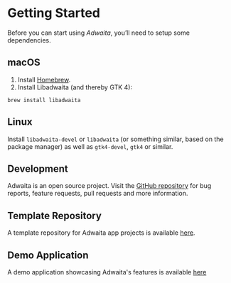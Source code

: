 # Getting Started

Before you can start using _Adwaita_, you’ll need to setup some dependencies.

## macOS
1. Install [Homebrew][1].
2. Install Libadwaita (and thereby GTK 4):
```
brew install libadwaita
```

## Linux
Install `libadwaita-devel` or `libadwaita` (or something similar, based on the package manager) as well as `gtk4-devel`, `gtk4` or similar.

## Development
Adwaita is an open source project. Visit the [GitHub repository][2] for bug reports, feature requests, pull requests and more information.

## Template Repository
A template repository for Adwaita app projects is available [here][3].

## Demo Application
A demo application showcasing Adwaita's features is available [here][4]

[1]:	https://brew.sh
[2]:	https://github.com/AparokshaUI/Adwaita
[3]:    https://github.com/AparokshaUI/AdwaitaTemplate
[4]:    ../Tests/
